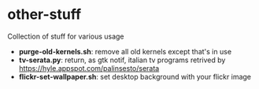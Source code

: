 # other-stuff
Collection of stuff for various usage

* **purge-old-kernels.sh**: remove all old kernels except that's in use
* **tv-serata.py**: return, as gtk notif, italian tv programs retrived by https://hyle.appspot.com/palinsesto/serata
* **flickr-set-wallpaper.sh**: set desktop background with your flickr image
